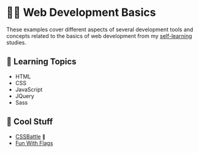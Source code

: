 # :man_technologist: Web Development Basics

These examples cover different aspects of several development tools and concepts related to the basics of web development from my [self-learning](https://github.com/DanielBrito/self-learning) studies.

## 📑 Learning Topics

- HTML
- CSS
- JavaScript
- JQuery
- Sass

## 🎉 Cool Stuff

- [CSSBattle](https://cssbattle.dev/) <a href="https://cssbattle.dev/player/danielbrito" style="text-decoration: none; font-size: 12px" title="My profile">👤</a>
- [Fun With Flags](https://github.com/DanielBrito/fun-with-flags)